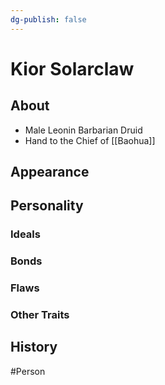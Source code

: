 ```yaml
---
dg-publish: false
---
```


# Kior Solarclaw
## About
- Male Leonin Barbarian Druid
- Hand to the Chief of [[Baohua]]

## Appearance


## Personality
### Ideals


### Bonds


### Flaws


### Other Traits


## History


#Person